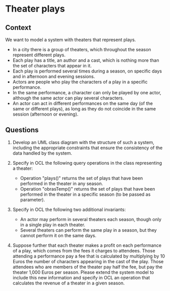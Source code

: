 # Theater plays

## Context

We want to model a system with theaters that represent plays.

* In a city there is a group of theaters, which throughout the season represent different plays. 
* Each play has a title, an author and a cast, which is nothing more than the set of characters that appear in it. 
* Each play is performed several times during a season, on specific days and in afternoon and evening sessions. 
* Actors are people who play the characters of a play in a specific performance. 
* In the same performance, a character can only be played by one actor, although the same actor can play several characters. 
* An actor can act in different performances on the same day (of the same or different plays), as long as they do not coincide in the same session (afternoon or evening). 

## Questions

1. Develop an UML class diagram with the structure of such a system, including the appropriate constraints that ensure the consistency of the data handled by the system.

2. Specify in OCL the following query operations in the class representing a theater:

    * Operation "plays()" returns the set of plays that have been performed in the theater in any season.
    * Operation "obrasTemp()" returns the set of plays that have been performed in the theater in a specific season (to be passed as parameter).

3. Specify in OCL the following two additional invariants:

    * An actor may perform in several theaters each season, though only in a single play in each theater.  
    * Several theaters can perform the same play in a season, but they cannot perform it on the same days.

4. Suppose further that each theater makes a profit on each performance of a play, which comes from the fees it charges to attendees. Those attending a performance pay a fee that is calculated by multiplying by 10 Euros the number of characters appearing in the cast of the play. Those attendees who are members of the theater pay half the fee, but pay the theater 1,000 Euros per season. Please extend the system model to include this new information and specify in OCL an operation that calculates the revenue of a theater in a given season.









